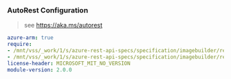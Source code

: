### AutoRest Configuration

> see https://aka.ms/autorest

``` yaml
azure-arm: true
require:
- /mnt/vss/_work/1/s/azure-rest-api-specs/specification/imagebuilder/resource-manager/readme.md
- /mnt/vss/_work/1/s/azure-rest-api-specs/specification/imagebuilder/resource-manager/readme.go.md
license-header: MICROSOFT_MIT_NO_VERSION
module-version: 2.0.0

```